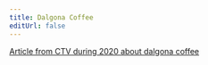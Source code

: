 ```yaml
---
title: Dalgona Coffee
editUrl: false
---
```


[Article from CTV during 2020 about dalgona coffee](https://ottawa.ctvnews.ca/how-to-make-the-trendy-whipped-coffee-everyone-s-talking-about-1.4891370)

